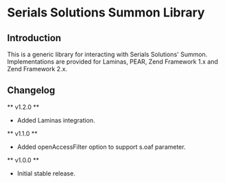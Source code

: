 Serials Solutions Summon Library
================================

Introduction
------------
This is a generic library for interacting with Serials Solutions' Summon.
Implementations are provided for Laminas, PEAR, Zend Framework 1.x and Zend
Framework 2.x.

Changelog
---------
** v1.2.0 **
* Added Laminas integration.

** v1.1.0 **
* Added openAccessFilter option to support s.oaf parameter.

** v1.0.0 **
* Initial stable release.